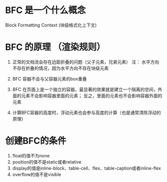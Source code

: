 #  BFC  是一个什么概念
Block Formatting Context (块级格式化上下文)

#  BFC  的原理 （渲染规则）
1. 正常的文档流会存在边距折叠的问题（父子元素，兄弟元素）
   注： 水平方向不存在折叠的情况，因为水平方向不存在块级元素

2. BFC 容器不会与父容器元素的box重叠
3. BFC 在页面上是一个独立的容器，最显著的效果就是建立一个隔离的空间，外面的元素不会影响容器里面的元素； 
   反之，里面的元素也不会影响容器外面的元素
4. 计算BFC容器的高度时，浮动元素也会参与高度的计算（也是通常清除浮动的原理）

# 创建BFC的条件
1. float的值不为none
2. position的值不是static或者relative
3. display的值是inline-block、table-cell、flex、table-caption或者inline-flex
4. overflow的值不是visible